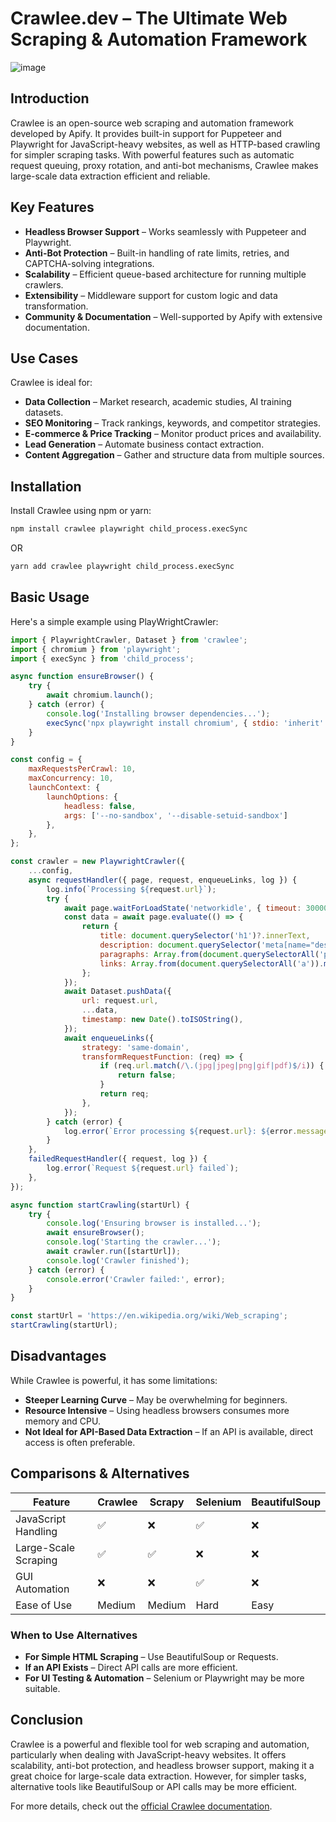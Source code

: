# Crawlee.dev – The Ultimate Web Scraping & Automation Framework
![image](https://github.com/user-attachments/assets/5efb7a44-482c-4e37-9b3a-6fb4a9c07586)


## Introduction
Crawlee is an open-source web scraping and automation framework developed by Apify. It provides built-in support for Puppeteer and Playwright for JavaScript-heavy websites, as well as HTTP-based crawling for simpler scraping tasks. With powerful features such as automatic request queuing, proxy rotation, and anti-bot mechanisms, Crawlee makes large-scale data extraction efficient and reliable.

## Key Features
- **Headless Browser Support** – Works seamlessly with Puppeteer and Playwright.
- **Anti-Bot Protection** – Built-in handling of rate limits, retries, and CAPTCHA-solving integrations.
- **Scalability** – Efficient queue-based architecture for running multiple crawlers.
- **Extensibility** – Middleware support for custom logic and data transformation.
- **Community & Documentation** – Well-supported by Apify with extensive documentation.

## Use Cases
Crawlee is ideal for:
- **Data Collection** – Market research, academic studies, AI training datasets.
- **SEO Monitoring** – Track rankings, keywords, and competitor strategies.
- **E-commerce & Price Tracking** – Monitor product prices and availability.
- **Lead Generation** – Automate business contact extraction.
- **Content Aggregation** – Gather and structure data from multiple sources.

## Installation
Install Crawlee using npm or yarn:
```sh
npm install crawlee playwright child_process.execSync
```
OR
```sh
yarn add crawlee playwright child_process.execSync
```

## Basic Usage
Here's a simple example using PlayWrightCrawler:
```javascript
import { PlaywrightCrawler, Dataset } from 'crawlee';
import { chromium } from 'playwright';
import { execSync } from 'child_process';

async function ensureBrowser() {
    try {
        await chromium.launch();
    } catch (error) {
        console.log('Installing browser dependencies...');
        execSync('npx playwright install chromium', { stdio: 'inherit' });
    }
}

const config = {
    maxRequestsPerCrawl: 10,
    maxConcurrency: 10,
    launchContext: {
        launchOptions: {
            headless: false,
            args: ['--no-sandbox', '--disable-setuid-sandbox']
        },
    },
};

const crawler = new PlaywrightCrawler({
    ...config,
    async requestHandler({ page, request, enqueueLinks, log }) {
        log.info(`Processing ${request.url}`);
        try {
            await page.waitForLoadState('networkidle', { timeout: 30000 });
            const data = await page.evaluate(() => {
                return {
                    title: document.querySelector('h1')?.innerText,
                    description: document.querySelector('meta[name="description"]')?.content,
                    paragraphs: Array.from(document.querySelectorAll('p')).map(p => p.innerText),
                    links: Array.from(document.querySelectorAll('a')).map(a => a.href),
                };
            });
            await Dataset.pushData({
                url: request.url,
                ...data,
                timestamp: new Date().toISOString(),
            });
            await enqueueLinks({
                strategy: 'same-domain',
                transformRequestFunction: (req) => {
                    if (req.url.match(/\.(jpg|jpeg|png|gif|pdf)$/i)) {
                        return false;
                    }
                    return req;
                },
            });
        } catch (error) {
            log.error(`Error processing ${request.url}: ${error.message}`);
        }
    },
    failedRequestHandler({ request, log }) {
        log.error(`Request ${request.url} failed`);
    },
});

async function startCrawling(startUrl) {
    try {
        console.log('Ensuring browser is installed...');
        await ensureBrowser();
        console.log('Starting the crawler...');
        await crawler.run([startUrl]);
        console.log('Crawler finished');
    } catch (error) {
        console.error('Crawler failed:', error);
    }
}

const startUrl = 'https://en.wikipedia.org/wiki/Web_scraping';
startCrawling(startUrl);
```

## Disadvantages
While Crawlee is powerful, it has some limitations:
- **Steeper Learning Curve** – May be overwhelming for beginners.
- **Resource Intensive** – Using headless browsers consumes more memory and CPU.
- **Not Ideal for API-Based Data Extraction** – If an API is available, direct access is often preferable.

## Comparisons & Alternatives
| Feature | Crawlee | Scrapy | Selenium | BeautifulSoup |
|---------|--------|--------|----------|---------------|
| JavaScript Handling | ✅ | ❌ | ✅ | ❌ |
| Large-Scale Scraping | ✅ | ✅ | ❌ | ❌ |
| GUI Automation | ❌ | ❌ | ✅ | ❌ |
| Ease of Use | Medium | Medium | Hard | Easy |

### When to Use Alternatives
- **For Simple HTML Scraping** – Use BeautifulSoup or Requests.
- **If an API Exists** – Direct API calls are more efficient.
- **For UI Testing & Automation** – Selenium or Playwright may be more suitable.

## Conclusion
Crawlee is a powerful and flexible tool for web scraping and automation, particularly when dealing with JavaScript-heavy websites. It offers scalability, anti-bot protection, and headless browser support, making it a great choice for large-scale data extraction. However, for simpler tasks, alternative tools like BeautifulSoup or API calls may be more efficient.

For more details, check out the [official Crawlee documentation](https://crawlee.dev/).


